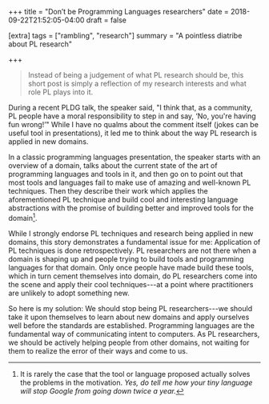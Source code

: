 +++
title = "Don’t be Programming Languages researchers"
date = 2018-09-22T21:52:05-04:00
draft = false

[extra]
tags = ["rambling", "research"]
summary = "A pointless diatribe about PL research"

+++

> Instead of being a judgement of what PL research should be, this short post is
simply a reflection of my research interests and what role PL plays into it.

During a recent PLDG talk, the speaker said, "I think that, as a community, PL
people have a moral responsibility to step in and say, ‘No, you're having fun
wrong!’" While I have no qualms about the comment itself (jokes can be useful
tool in presentations), it led me to think about the
way PL research is applied in new domains.

In a classic programming languages presentation, the speaker starts with an
overview of a domain, talks about the current state of the art of
programming languages and tools in it, and then go on to point out that most
tools and languages fail to make use of amazing and well-known PL
techniques. Then they describe their work which applies the aforementioned PL
technique and build cool and interesting language abstractions with the promise
of building better and improved tools for the domain[^1].

While I strongly endorse PL techniques and research being applied in new
domains, this story demonstrates a fundamental issue for me: Application of PL techniques is
done retrospectively. PL researchers are not there when a domain is shaping up
and people trying to build tools and programming languages for that domain.
Only once people have made build these tools, which in turn cement
themselves into domain, do PL researchers come into the scene and apply their
cool techniques---at a point where practitioners are unlikely to adopt something
new.

So here is my solution: We should stop being PL researchers---we should take it
upon themselves to learn about new domains and apply ourselves well before
the standards are established.
Programming
languages are the fundamental way of communicating intent to computers. As
PL researchers, we should be actively helping people from other domains, not
waiting for them to realize the error of their ways and come to us.

[^1]: It is rarely the case that the tool or language proposed actually solves the problems in the motivation. *Yes, do tell me how your tiny language will stop Google from going down twice a year.*
